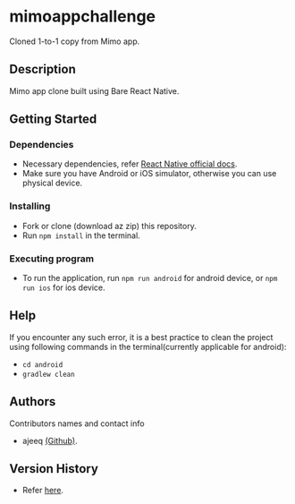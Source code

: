 # mimoappchallenge

Cloned 1-to-1 copy from Mimo app.

## Description

Mimo app clone built using Bare React Native.

## Getting Started

### Dependencies

* Necessary dependencies, refer [React Native official docs](https://reactnative.dev/).
* Make sure you have Android or iOS simulator, otherwise you can use physical device.

### Installing

* Fork or clone (download az zip) this repository.
* Run ```npm install``` in the terminal.

### Executing program

* To run the application, run ```npm run android``` for android device, or ```npm run ios``` for ios device.

## Help

If you encounter any such error, it is a best practice to clean the project using following commands in the terminal(currently applicable for android):
* ```cd android```
* ```gradlew clean```

## Authors

Contributors names and contact info

* ajeeq [(Github)](https://github.com/ajeeq/).

## Version History

* Refer [here](https://github.com/ajeeq/mimoappchallenge/commits/master).

<!-- ## License -->

<!-- This project is licensed under the [NAME HERE] License - see the LICENSE.md file for details -->

<!-- ## Acknowledgments

Inspiration, code snippets, etc.
* [awesome-readme](https://github.com/matiassingers/awesome-readme)
* [PurpleBooth](https://gist.github.com/PurpleBooth/109311bb0361f32d87a2)
* [dbader](https://github.com/dbader/readme-template)
* [zenorocha](https://gist.github.com/zenorocha/4526327)
* [fvcproductions](https://gist.github.com/fvcproductions/1bfc2d4aecb01a834b46) -->
